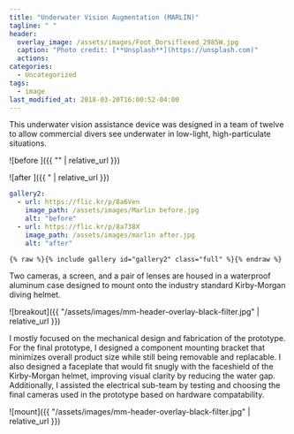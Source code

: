```yaml
---
title: "Underwater Vision Augmentation (MARLIN)"
tagline: " "
header:
  overlay_image: /assets/images/Foot_Dorsiflexed_2985W.jpg
  caption: "Photo credit: [**Unsplash**](https://unsplash.com)"
  actions:
categories:
  - Uncategorized
tags:
  - image
last_modified_at: 2018-03-20T16:00:52-04:00
---
```


This underwater vision assistance device was designed in a team of twelve to allow commercial divers see underwater in low-light, high-particulate situations.

![before ]({{ "" | relative_url }})

![after ]({{ " | relative_url }})

```yaml
gallery2:
  - url: https://flic.kr/p/8a6Ven
    image_path: /assets/images/Marlin before.jpg
    alt: "before"
  - url: https://flic.kr/p/8a738X
    image_path: /assets/images/marlin after.jpg
    alt: "after"
```

```liquid
{% raw %}{% include gallery id="gallery2" class="full" %}{% endraw %}
```

Two cameras, a screen, and a pair of lenses are housed in a waterproof aluminum case designed to mount onto the industry standard Kirby-Morgan diving helmet.

![breakout]({{ "/assets/images/mm-header-overlay-black-filter.jpg" | relative_url }})

I mostly focused on the mechanical design and fabrication of the prototype. For the final prototype, I designed a component mounting bracket that minimizes overall product size while still being removable and replacable. I also designed a faceplate that would fit snugly with the faceshield of the Kirby-Morgan helmet, improving visual clarity by reducing the water gap. Additionally, I assisted the electrical sub-team by testing and choosing the final cameras used in the prototype based on hardware compatability.

![mount]({{ "/assets/images/mm-header-overlay-black-filter.jpg" | relative_url }})


